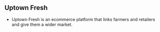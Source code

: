 ## Uptown Fresh
 * Uptown Fresh is an ecommerce platform that links farmers and retailers and give them a wider market.
